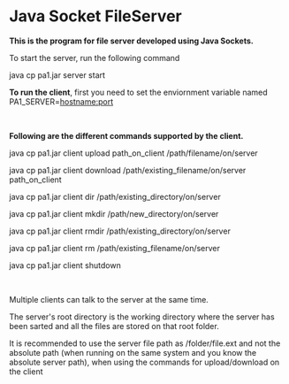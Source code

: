 
 # Java Socket FileServer

 <b>This is the program for file server developed using Java Sockets.</b>

 <p>To start the server, run the following command  </p>
 <p>java cp pa1.jar server start <portnumber></p>

 <b>To run the client</b>, first you need to set the enviornment variable named PA1_SERVER=<hostname:port>

 <br>

 <b>Following are the different commands supported by the client.</b>
 <p>java cp pa1.jar client upload path_on_client /path/filename/on/server</p>
 <p>java cp pa1.jar client download /path/existing_filename/on/server path_on_client</p>
 <p>java cp pa1.jar client dir /path/existing_directory/on/server </p>
 <p>java cp pa1.jar client mkdir /path/new_directory/on/server</p>
 <p>java cp pa1.jar client rmdir /path/existing_directory/on/server</p>
 <p>java cp pa1.jar client rm /path/existing_filename/on/server</p>
 <p>java cp pa1.jar client shutdown</p>

 <br>

 <p>Multiple clients can talk to the server at the same time. </p>

 <p> The server's root directory is the working directory where the server has been sarted and all the files are stored on that root folder.</p>
 <p> It is recommended to use the server file path as /folder/file.ext and not the absolute path (when running on the same system and you know the absolute server path), when using the commands for upload/download on the client </p>